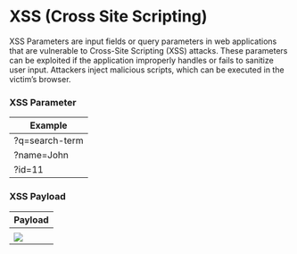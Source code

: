 
# XSS (Cross Site Scripting)
XSS Parameters are input fields or query parameters in web applications that are vulnerable to Cross-Site Scripting (XSS) attacks. These parameters can be exploited if the application improperly handles or fails to sanitize user input. Attackers inject malicious scripts, which can be executed in the victim’s browser.
### XSS Parameter

| Example             
| ----------------- 
| ?q=search-term
| ?name=John
| ?id=11

### XSS Payload
| Payload
| -----------------
| <script>alert(1)</script>
| <img src=# onerror='alert(1)'>
